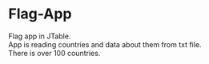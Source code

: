 # Flag-App
Flag app in JTable.<br>
App is reading countries and data about them from txt file.<br>
There is over 100 countries.<br>
